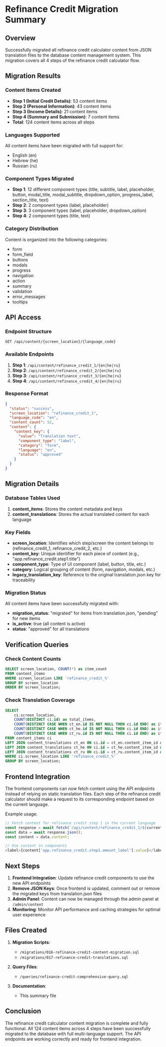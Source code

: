 # Refinance Credit Migration Summary

## Overview
Successfully migrated all refinance credit calculator content from JSON translation files to the database content management system. This migration covers all 4 steps of the refinance credit calculator flow.

## Migration Results

### Content Items Created
- **Step 1 (Initial Credit Details)**: 53 content items
- **Step 2 (Personal Information)**: 43 content items  
- **Step 3 (Income Details)**: 21 content items
- **Step 4 (Summary and Submission)**: 7 content items
- **Total**: 124 content items across all steps

### Languages Supported
All content items have been migrated with full support for:
- English (en)
- Hebrew (he)
- Russian (ru)

### Component Types Migrated
- **Step 1**: 12 different component types (title, subtitle, label, placeholder, button, modal_title, modal_subtitle, dropdown_option, progress_label, section_title, text)
- **Step 2**: 2 component types (label, placeholder)
- **Step 3**: 3 component types (label, placeholder, dropdown_option)
- **Step 4**: 2 component types (title, text)

### Category Distribution
Content is organized into the following categories:
- form
- form_field
- buttons
- modals
- progress
- navigation
- action
- summary
- validation
- error_messages
- tooltips

## API Access

### Endpoint Structure
```
GET /api/content/{screen_location}/{language_code}
```

### Available Endpoints
1. **Step 1**: `/api/content/refinance_credit_1/{en|he|ru}`
2. **Step 2**: `/api/content/refinance_credit_2/{en|he|ru}`
3. **Step 3**: `/api/content/refinance_credit_3/{en|he|ru}`
4. **Step 4**: `/api/content/refinance_credit_4/{en|he|ru}`

### Response Format
```json
{
  "status": "success",
  "screen_location": "refinance_credit_1",
  "language_code": "en",
  "content_count": 52,
  "content": {
    "content_key": {
      "value": "Translation text",
      "component_type": "label",
      "category": "form",
      "language": "en",
      "status": "approved"
    }
  }
}
```

## Migration Details

### Database Tables Used
1. **content_items**: Stores the content metadata and keys
2. **content_translations**: Stores the actual translated content for each language

### Key Fields
- **screen_location**: Identifies which step/screen the content belongs to (refinance_credit_1, refinance_credit_2, etc.)
- **content_key**: Unique identifier for each piece of content (e.g., "app.refinance_credit.step1.title")
- **component_type**: Type of UI component (label, button, title, etc.)
- **category**: Logical grouping of content (form, navigation, modals, etc.)
- **legacy_translation_key**: Reference to the original translation.json key for traceability

### Migration Status
All content items have been successfully migrated with:
- **migration_status**: "migrated" for items from translation.json, "pending" for new items
- **is_active**: true (all content is active)
- **status**: "approved" for all translations

## Verification Queries

### Check Content Counts
```sql
SELECT screen_location, COUNT(*) as item_count
FROM content_items
WHERE screen_location LIKE 'refinance_credit_%'
GROUP BY screen_location
ORDER BY screen_location;
```

### Check Translation Coverage
```sql
SELECT 
    ci.screen_location,
    COUNT(DISTINCT ci.id) as total_items,
    COUNT(DISTINCT CASE WHEN ct_en.id IS NOT NULL THEN ci.id END) as items_with_english,
    COUNT(DISTINCT CASE WHEN ct_he.id IS NOT NULL THEN ci.id END) as items_with_hebrew,
    COUNT(DISTINCT CASE WHEN ct_ru.id IS NOT NULL THEN ci.id END) as items_with_russian
FROM content_items ci
LEFT JOIN content_translations ct_en ON ci.id = ct_en.content_item_id AND ct_en.language_code = 'en'
LEFT JOIN content_translations ct_he ON ci.id = ct_he.content_item_id AND ct_he.language_code = 'he'
LEFT JOIN content_translations ct_ru ON ci.id = ct_ru.content_item_id AND ct_ru.language_code = 'ru'
WHERE ci.screen_location LIKE 'refinance_credit_%'
GROUP BY screen_location;
```

## Frontend Integration

The frontend components can now fetch content using the API endpoints instead of relying on static translation files. Each step of the refinance credit calculator should make a request to its corresponding endpoint based on the current language.

Example usage:
```javascript
// Fetch content for refinance credit step 1 in the current language
const response = await fetch(`/api/content/refinance_credit_1/${currentLanguage}`);
const data = await response.json();
const content = data.content;

// Use content in components
<label>{content['app.refinance_credit.step1.amount_label'].value}</label>
```

## Next Steps

1. **Frontend Integration**: Update refinance credit components to use the new API endpoints
2. **Remove JSON Keys**: Once frontend is updated, comment out or remove the migrated keys from translation.json files
3. **Admin Panel**: Content can now be managed through the admin panel at `/admin/content`
4. **Monitoring**: Monitor API performance and caching strategies for optimal user experience

## Files Created

1. **Migration Scripts**:
   - `/migrations/016-refinance-credit-content-migration.sql`
   - `/migrations/017-refinance-credit-translations.sql`

2. **Query Files**:
   - `/queries/refinance-credit-comprehensive-query.sql`

3. **Documentation**:
   - This summary file

## Conclusion

The refinance credit calculator content migration is complete and fully functional. All 124 content items across 4 steps have been successfully migrated to the database with full multi-language support. The API endpoints are working correctly and ready for frontend integration.